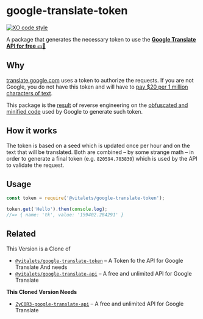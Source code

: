 # google-translate-token
[![XO code style](https://img.shields.io/badge/code_style-XO-5ed9c7.svg)](https://github.com/sindresorhus/xo)

A package that generates the necessary token to use the [**Google Translate API for free** :dollar::no_entry_sign:](https://github.com/matheuss/google-translate-api)

## Why

[translate.google.com](https://translate.google.com) uses a token to authorize the requests. If you are not Google, you do not have this token and will have to [pay $20 per 1 million characters of text](https://cloud.google.com/translate/v2/pricing).

This package is the [result](https://github.com/vitalets/google-translate-token/blob/master/index.js#L12-110) of reverse engineering on the [obfuscated and minified code](https://translate.google.com/translate/releases/twsfe_w_20160620_RC00/r/js/desktop_module_main.js) used by Google to generate such token.

## How it works

The token is based on a seed which is updated once per hour and on the text that will be translated. Both are combined – by some strange math – in order to generate a final token (e.g. `820594.703830`) which is used by the API to validate the request.

## Usage

``` js
const token = require('@vitalets/google-translate-token');

token.get('Hello').then(console.log);
//=> { name: 'tk', value: '159402.284291' }
```

## Related

This Version is a Clone of
- [`@vitalets/google-translate-token`](https://github.com/vitalets/google-translate-token) – A Token fo the API for Google Translate
And needs
- [`@vitalets/google-translate-api`](https://github.com/vitalets/google-translate-api) – A free and unlimited API for Google Translate

**This Cloned Version Needs**

- [`ZyC0R3-google-translate-api`](https://github.com/ZyC0R3/google-translate-api) – A free and unlimited API for Google Translate
